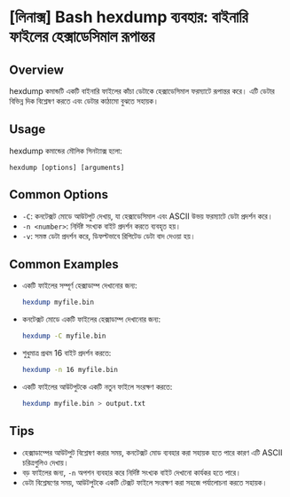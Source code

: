 # [লিনাক্স] Bash hexdump ব্যবহার: বাইনারি ফাইলের হেক্সাডেসিমাল রূপান্তর

## Overview
hexdump কমান্ডটি একটি বাইনারি ফাইলের কাঁচা ডেটাকে হেক্সাডেসিমাল ফরম্যাটে রূপান্তর করে। এটি ডেটার বিভিন্ন দিক বিশ্লেষণ করতে এবং ডেটার কাঠামো বুঝতে সহায়ক।

## Usage
hexdump কমান্ডের মৌলিক সিনট্যাক্স হলো:

```
hexdump [options] [arguments]
```

## Common Options
- `-C`: কনটেক্সট মোডে আউটপুট দেখায়, যা হেক্সাডেসিমাল এবং ASCII উভয় ফরম্যাটে ডেটা প্রদর্শন করে।
- `-n <number>`: নির্দিষ্ট সংখ্যক বাইট প্রদর্শন করতে ব্যবহৃত হয়।
- `-v`: সমস্ত ডেটা প্রদর্শন করে, ডিফল্টভাবে রিপিটেড ডেটা বাদ দেওয়া হয়।

## Common Examples
- একটি ফাইলের সম্পূর্ণ হেক্সাডাম্প দেখানোর জন্য:
  ```bash
  hexdump myfile.bin
  ```

- কনটেক্সট মোডে একটি ফাইলের হেক্সাডাম্প দেখানোর জন্য:
  ```bash
  hexdump -C myfile.bin
  ```

- শুধুমাত্র প্রথম 16 বাইট প্রদর্শন করতে:
  ```bash
  hexdump -n 16 myfile.bin
  ```

- একটি ফাইলের আউটপুটকে একটি নতুন ফাইলে সংরক্ষণ করতে:
  ```bash
  hexdump myfile.bin > output.txt
  ```

## Tips
- হেক্সাডাম্পের আউটপুট বিশ্লেষণ করার সময়, কনটেক্সট মোড ব্যবহার করা সহায়ক হতে পারে কারণ এটি ASCII চরিত্রগুলিও দেখায়।
- বড় ফাইলের জন্য, `-n` অপশন ব্যবহার করে নির্দিষ্ট সংখ্যক বাইট দেখানো কার্যকর হতে পারে।
- ডেটা বিশ্লেষণের সময়, আউটপুটকে একটি টেক্সট ফাইলে সংরক্ষণ করা সহজে পর্যালোচনা করতে সহায়ক।